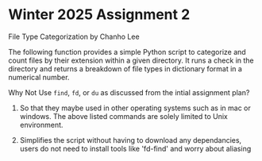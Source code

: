 # Winter 2025 Assignment 2

File Type Categorization by Chanho Lee

The following function provides a simple Python script to categorize and count files by their extension within a given directory. It runs a check in the directory and returns a breakdown of file types in dictionary format in a numerical number.

Why Not Use `find`, `fd`, or `du` as discussed from the intial assignment plan?

1. So that they maybe used in other operating systems such as in mac or windows. The above listed commands are solely limited to Unix environment.

2. Simplifies the script without having to download any dependancies, users do not need to install tools like 'fd-find' and worry about aliasing 
